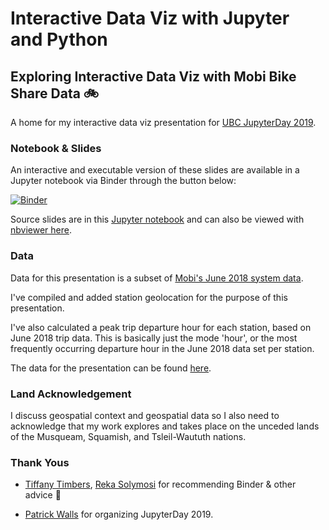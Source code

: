 # Interactive Data Viz with Jupyter and Python  

## Exploring Interactive Data Viz with Mobi Bike Share Data 🚲

A home for my interactive data viz presentation for [UBC JupyterDay 2019](https://github.com/patrickwalls/jupyterday2019). 

### Notebook & Slides

An interactive and executable version of these slides are available in a Jupyter notebook via Binder through the button below:

[![Binder](https://mybinder.org/badge_logo.svg)](https://mybinder.org/v2/gh/jessimk/interactive_data_viz/master?filepath=Jupyter_Interactive_Data_Viz.ipynb)

Source slides are in this [Jupyter notebook](https://github.com/jessimk/interactive_data_viz/blob/master/Jupyter_Interactive_Data_Viz.ipynb) and can also be viewed with [nbviewer here](https://nbviewer.jupyter.org/github/jessimk/interactive_data_viz/blob/master/Jupyter_Interactive_Data_Viz.ipynb?flush_cache=true).

### Data
Data for this presentation is a subset of [Mobi's June 2018 system data](https://www.mobibikes.ca/en/system-data). 

I've compiled and added station geolocation for the purpose of this presentation.

I've also calculated a peak trip departure hour for each station, based on June 2018 trip data. This is basically just the mode 'hour', or the most frequently occurring departure hour in the June 2018 data set per station.

The data for the presentation can be found [here](https://raw.githubusercontent.com/jessimk/interactive_data_viz/master/mobi_data_presentation_subset.csv). 

### Land Acknowledgement
I discuss geospatial context and geospatial data so I also need to acknowledge that my work explores and takes place on the unceded lands of the Musqueam, Squamish, and Tsleil-Waututh nations. 

### Thank Yous 
- [Tiffany Timbers](https://github.com/ttimbers), [Reka Solymosi](https://github.com/maczokni) for recommending Binder & other advice 🎉 

- [Patrick Walls](https://github.com/patrickwalls) for organizing JupyterDay 2019.

